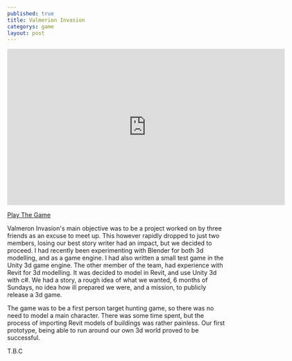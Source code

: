 ```yaml
---
published: true
title: Valmerion Invasion
categorys: game
layout: post
---
```



<iframe width="640" height="360" src="https://www.youtube.com/embed/fFoYqRnEels" frameborder="0" allowfullscreen></iframe>  

<a href="http://www.kongregate.com/games/Studio6Plus1/valmeron-invasion">Play The Game</a>  

Valmeron Invasion's main objective was to be a project worked on by three friends as an excuse to meet up. This however rapidly dropped to just two members, losing our best story writer had an impact, but we decided to proceed. I had recently been experimenting with Blender for both 3d modelling, and as a game engine. I had also written a small test game in the Unity 3d game engine. The other member of the team, had experience with Revit for 3d modelling.  It was decided to model  in Revit, and use Unity 3d with c#.  We had a story, a rough idea of what we wanted, 6 months of Sundays, no idea how ill prepared we were, and a mission, to publicly release a 3d game.  

The game was to be a first person target hunting game, so there was no need to model a main character. There was some time spent, but the process of importing Revit models of buildings was rather painless. Our first prototype, being able to run around our own 3d world proved to be successful. 


T.B.C
